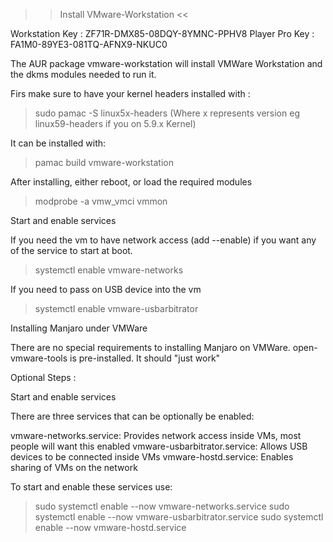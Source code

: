 >> Install VMware-Workstation <<
 
Workstation Key : ZF71R-DMX85-08DQY-8YMNC-PPHV8
Player Pro Key  : FA1M0-89YE3-081TQ-AFNX9-NKUC0
 
The AUR package vmware-workstation will install VMWare Workstation and the dkms modules needed to run it.
 
Firs make sure to have your kernel headers installed with :
 
> sudo pamac -S linux5x-headers (Where x represents version eg linux59-headers if you on 5.9.x Kernel)
 
It can be installed with:
 
> pamac build vmware-workstation
 
After installing, either reboot, or load the required modules
 
> modprobe -a vmw_vmci vmmon
 
Start and enable services
 
If you need the vm to have network access (add --enable) if you want any of the service to start at boot.
 
> systemctl enable vmware-networks
 
If you need to pass on USB device into the vm
 
> systemctl enable vmware-usbarbitrator
 
Installing Manjaro under VMWare
 
There are no special requirements to installing Manjaro on VMWare. open-vmware-tools is pre-installed. It should "just work"
 
Optional Steps :
 
Start and enable services
 
There are three services that can be optionally be enabled:
 
vmware-networks.service: Provides network access inside VMs, most people will want this enabled
vmware-usbarbitrator.service: Allows USB devices to be connected inside VMs
vmware-hostd.service: Enables sharing of VMs on the network
 
To start and enable these services use:
 
> sudo systemctl enable --now vmware-networks.service
> sudo systemctl enable --now vmware-usbarbitrator.service
> sudo systemctl enable --now vmware-hostd.service
